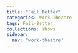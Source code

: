 ```yaml
---
title: "Fail Better"
categories: Work Theatre
tags: Fail-Better
collections: shows
sidebar:
  nav: "work-theatre"
---
```

